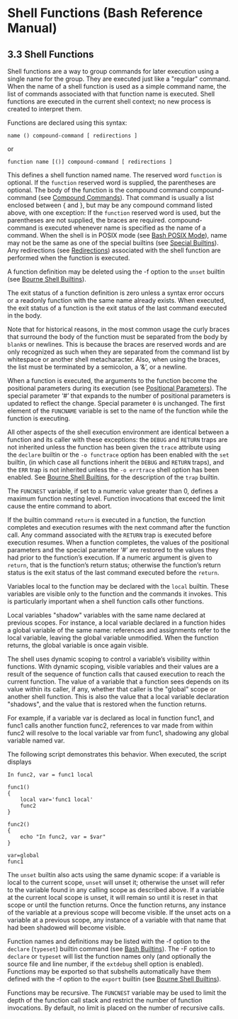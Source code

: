 # Shell Functions \(Bash Reference Manual\)

## 3.3 Shell Functions

Shell functions are a way to group commands for later execution using a single name for the group. They are executed just like a "regular" command. When the name of a shell function is used as a simple command name, the list of commands associated with that function name is executed. Shell functions are executed in the current shell context; no new process is created to interpret them.

Functions are declared using this syntax:

```text
name () compound-command [ redirections ]
```

or

```text
function name [()] compound-command [ redirections ]
```

This defines a shell function named name. The reserved word `function` is optional. If the `function` reserved word is supplied, the parentheses are optional. The body of the function is the compound command compound-command \(see [Compound Commands](compound-commands-bash-reference-manual.md#Compound-Commands)\). That command is usually a list enclosed between { and }, but may be any compound command listed above, with one exception: If the `function` reserved word is used, but the parentheses are not supplied, the braces are required. compound-command is executed whenever name is specified as the name of a command. When the shell is in POSIX mode \(see [Bash POSIX Mode](bash-posix-mode-bash-reference-manual.md#Bash-POSIX-Mode)\), name may not be the same as one of the special builtins \(see [Special Builtins](special-builtins-bash-reference-manual.md#Special-Builtins)\). Any redirections \(see [Redirections](redirections-bash-reference-manual.md#Redirections)\) associated with the shell function are performed when the function is executed.

A function definition may be deleted using the -f option to the `unset` builtin \(see [Bourne Shell Builtins](bourne-shell-builtins-bash-reference-manual.md#Bourne-Shell-Builtins)\).

The exit status of a function definition is zero unless a syntax error occurs or a readonly function with the same name already exists. When executed, the exit status of a function is the exit status of the last command executed in the body.

Note that for historical reasons, in the most common usage the curly braces that surround the body of the function must be separated from the body by `blank`s or newlines. This is because the braces are reserved words and are only recognized as such when they are separated from the command list by whitespace or another shell metacharacter. Also, when using the braces, the list must be terminated by a semicolon, a ‘&’, or a newline.

When a function is executed, the arguments to the function become the positional parameters during its execution \(see [Positional Parameters](positional-parameters-bash-reference-manual.md#Positional-Parameters)\). The special parameter ‘\#’ that expands to the number of positional parameters is updated to reflect the change. Special parameter `0` is unchanged. The first element of the `FUNCNAME` variable is set to the name of the function while the function is executing.

All other aspects of the shell execution environment are identical between a function and its caller with these exceptions: the `DEBUG` and `RETURN` traps are not inherited unless the function has been given the `trace` attribute using the `declare` builtin or the `-o functrace` option has been enabled with the `set` builtin, \(in which case all functions inherit the `DEBUG` and `RETURN` traps\), and the `ERR` trap is not inherited unless the `-o errtrace` shell option has been enabled. See [Bourne Shell Builtins](bourne-shell-builtins-bash-reference-manual.md#Bourne-Shell-Builtins), for the description of the `trap` builtin.

The `FUNCNEST` variable, if set to a numeric value greater than 0, defines a maximum function nesting level. Function invocations that exceed the limit cause the entire command to abort.

If the builtin command `return` is executed in a function, the function completes and execution resumes with the next command after the function call. Any command associated with the `RETURN` trap is executed before execution resumes. When a function completes, the values of the positional parameters and the special parameter ‘\#’ are restored to the values they had prior to the function’s execution. If a numeric argument is given to `return`, that is the function’s return status; otherwise the function’s return status is the exit status of the last command executed before the `return`.

Variables local to the function may be declared with the `local` builtin. These variables are visible only to the function and the commands it invokes. This is particularly important when a shell function calls other functions.

Local variables "shadow" variables with the same name declared at previous scopes. For instance, a local variable declared in a function hides a global variable of the same name: references and assignments refer to the local variable, leaving the global variable unmodified. When the function returns, the global variable is once again visible.

The shell uses dynamic scoping to control a variable’s visibility within functions. With dynamic scoping, visible variables and their values are a result of the sequence of function calls that caused execution to reach the current function. The value of a variable that a function sees depends on its value within its caller, if any, whether that caller is the "global" scope or another shell function. This is also the value that a local variable declaration "shadows", and the value that is restored when the function returns.

For example, if a variable var is declared as local in function func1, and func1 calls another function func2, references to var made from within func2 will resolve to the local variable var from func1, shadowing any global variable named var.

The following script demonstrates this behavior. When executed, the script displays

```text
In func2, var = func1 local
```

```text
func1()
{
    local var='func1 local'
    func2
}

func2()
{
    echo "In func2, var = $var"
}

var=global
func1
```

The `unset` builtin also acts using the same dynamic scope: if a variable is local to the current scope, `unset` will unset it; otherwise the unset will refer to the variable found in any calling scope as described above. If a variable at the current local scope is unset, it will remain so until it is reset in that scope or until the function returns. Once the function returns, any instance of the variable at a previous scope will become visible. If the unset acts on a variable at a previous scope, any instance of a variable with that name that had been shadowed will become visible.

Function names and definitions may be listed with the -f option to the `declare` \(`typeset`\) builtin command \(see [Bash Builtins](bash-builtins-bash-reference-manual.md#Bash-Builtins)\). The -F option to `declare` or `typeset` will list the function names only \(and optionally the source file and line number, if the `extdebug` shell option is enabled\). Functions may be exported so that subshells automatically have them defined with the -f option to the `export` builtin \(see [Bourne Shell Builtins](bourne-shell-builtins-bash-reference-manual.md#Bourne-Shell-Builtins)\).

Functions may be recursive. The `FUNCNEST` variable may be used to limit the depth of the function call stack and restrict the number of function invocations. By default, no limit is placed on the number of recursive calls.

